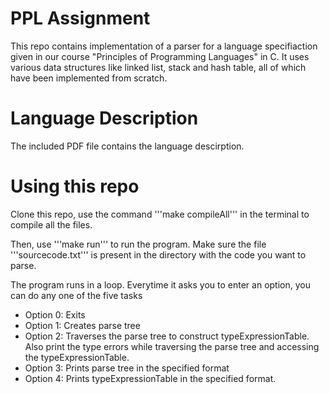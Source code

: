# PPL Assignment
This repo contains implementation of a parser for a language specifiaction given in our course "Principles of Programming Languages" in C. It uses various data structures like linked list, stack and hash table, all of which have been implemented from scratch.

# Language Description
The included PDF file contains the language descirption.

# Using this repo
Clone this repo, use the command 
'''make compileAll''' in the terminal to compile all the files.

Then, use '''make run''' to run the program. Make sure the file '''sourcecode.txt''' is present in the directory with the code you want to parse.

The program runs in a loop. Everytime it asks you to enter an option, you can do any one of the five tasks
- Option 0: Exits
- Option 1: Creates parse tree
- Option 2: Traverses the parse tree to construct typeExpressionTable. Also print the type errors while
  traversing the parse tree and accessing the typeExpressionTable.
- Option 3: Prints parse tree in the specified format
- Option 4: Prints typeExpressionTable in the specified format.
